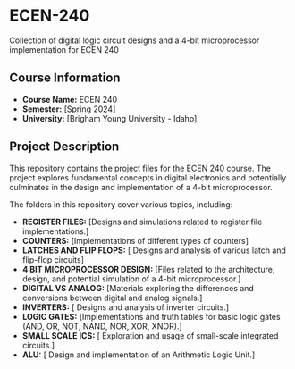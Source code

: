 # ECEN-240
Collection of digital logic circuit designs and a 4-bit microprocessor implementation for ECEN 240

## Course Information

* **Course Name:** ECEN 240
* **Semester:** [Spring 2024]
* **University:** [Brigham Young University - Idaho]

## Project Description

This repository contains the project files for the ECEN 240 course. The project explores fundamental concepts in digital electronics and potentially culminates in the design and implementation of a 4-bit microprocessor.

The folders in this repository cover various topics, including:

* **REGISTER FILES:** [Designs and simulations related to register file implementations.]
* **COUNTERS:** [Implementations of different types of counters]
* **LATCHES AND FLIP FLOPS:** [ Designs and analysis of various latch and flip-flop circuits]
* **4 BIT MICROPROCESSOR DESIGN:** [Files related to the architecture, design, and potential simulation of a 4-bit microprocessor.]
* **DIGITAL VS ANALOG:** [Materials exploring the differences and conversions between digital and analog signals.]
* **INVERTERS:** [ Designs and analysis of inverter circuits.]
* **LOGIC GATES:** [Implementations and truth tables for basic logic gates (AND, OR, NOT, NAND, NOR, XOR, XNOR).]
* **SMALL SCALE ICS:** [ Exploration and usage of small-scale integrated circuits.]
* **ALU:** [ Design and implementation of an Arithmetic Logic Unit.]
